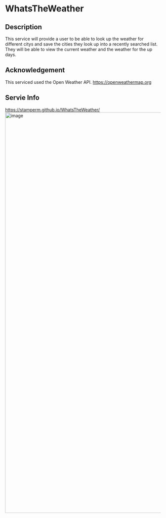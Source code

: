 # WhatsTheWeather
## Description
This service will provide a user to be able to look up the weather for different citys and save the cities they look up into a recently searched list. They will be able to view the current weather and the weather for the up days. 

## Acknowledgement
This serviced used the Open Weather API.
https://openweathermap.org

## Servie Info
https://stamperm.github.io/WhatsTheWeather/
<img width="1293" alt="image" src="https://user-images.githubusercontent.com/90412072/214204541-5cef310c-c75e-4d1b-af8f-e6333c9650e6.png">
